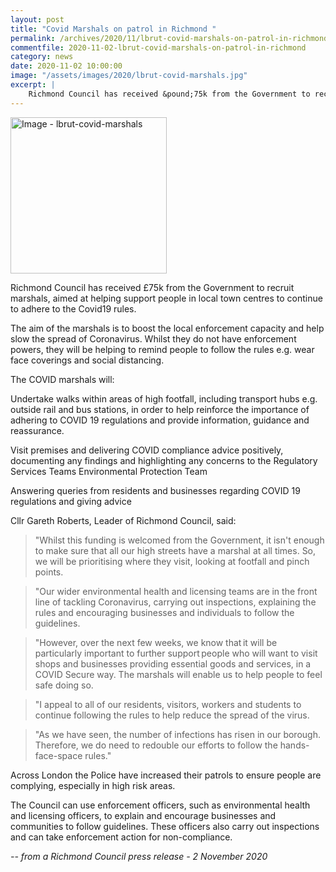 ```yaml
---
layout: post
title: "Covid Marshals on patrol in Richmond "
permalink: /archives/2020/11/lbrut-covid-marshals-on-patrol-in-richmond.html
commentfile: 2020-11-02-lbrut-covid-marshals-on-patrol-in-richmond
category: news
date: 2020-11-02 10:00:00
image: "/assets/images/2020/lbrut-covid-marshals.jpg"
excerpt: |
    Richmond Council has received &pound;75k from the Government to recruit marshals, aimed at helping support people in local town centres to continue to adhere to the Covid19 rules.
---
```

<a href="/assets/images/2020/lbrut-covid-marshals.jpg" title="Click for a larger image"><img src="/assets/images/2020/lbrut-covid-marshals-thumb.jpg" width="250" alt="Image - lbrut-covid-marshals"  class="photo right"/></a>

Richmond Council has received &pound;75k from the Government to recruit marshals, aimed at helping support people in local town centres to continue to adhere to the Covid19 rules.

The aim of the marshals is to boost the local enforcement capacity and help slow the spread of Coronavirus. Whilst they do not have enforcement powers, they will be helping to remind people to follow the rules e.g. wear face coverings and social distancing.

The COVID marshals will:

Undertake walks within areas of high footfall, including transport hubs e.g. outside rail and bus stations, in order to help reinforce the importance of adhering to COVID 19 regulations and provide information, guidance and reassurance.

Visit premises and delivering COVID compliance advice positively, documenting any findings and highlighting any concerns to the Regulatory Services Teams Environmental Protection Team

Answering queries from residents and businesses regarding COVID 19 regulations and giving advice

Cllr Gareth Roberts, Leader of Richmond Council, said:

> "Whilst this funding is welcomed from the Government, it isn't enough to make sure that all our high streets have a marshal at all times. So, we will be prioritising where they visit, looking at footfall and pinch points.

> "Our wider environmental health and licensing teams are in the front line of tackling Coronavirus, carrying out inspections, explaining the rules and encouraging businesses and individuals to follow the guidelines.

> "However, over the next few weeks, we know that it will be particularly important to further support people who will want to visit shops and businesses providing essential goods and services, in a COVID Secure way. The marshals will enable us to help people to feel safe doing so.

> "I appeal to all of our residents, visitors, workers and students to continue following the rules to help reduce the spread of the virus.

> "As we have seen, the number of infections has risen in our borough. Therefore, we do need to redouble our efforts to follow the hands-face-space rules."

Across London the Police have increased their patrols to ensure people are complying, especially in high risk areas.

The Council can use enforcement officers, such as environmental health and licensing officers, to explain and encourage businesses and communities to follow guidelines. These officers also carry out inspections and can take enforcement action for non-compliance.


<cite>-- from a Richmond Council press release - 2 November 2020</cite>
